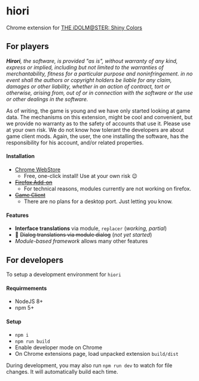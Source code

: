 # hiori
Chrome extension for [THE iDOLM@STER: Shiny Colors](http://bnent.jp/shiny-2pro/)

## For players
_**Hirori**, the software, is provided "as is", without warranty of any kind, express or implied, including but not limited to the warranties of merchantability, fitness for a particular purpose and noninfringement. in no event shall the authors or copyright holders be liable for any claim, damages or other liability, whether in an action of contract, tort or otherwise, arising from, out of or in connection with the software or the use or other dealings in the software._

As of writing, the game is young and we have only started looking at game data. The mechanisms on this extension, might be cool and convenient, but we provide no warranty as to the safety of accounts that use it. Please use at your own risk. We do not know how tolerant the developers are about game client mods. Again, the user, the one installing the software, has the responsibility for his account, and/or related properties.

#### Installation
* [Chrome WebStore]()
  * Free, one-click install! Use at your own risk :wink:
* [~~Firefox Add-on~~]()
  * For technical reasons, modules currently are not working on firefox.
* [~~Game Client~~]()
  * There are no plans for a desktop port. Just letting you know.

#### Features
* **Interface translations** via module, `replacer` (_working, partial_)
* :construction: ~~Dialog translations via module dialog~~ (_not yet started_)
* _Module-based framework_ allows many other features

## For developers
To setup a development environment for `hiori`

#### Requirmements
* NodeJS 8+
* npm 5+

#### Setup
* `npm i`
* `npm run build`
* Enable developer mode on Chrome
* On Chrome extensions page, load unpacked extension `build/dist`

During development, you may also run `npm run dev` to watch for file changes. It will automatically build each time.
